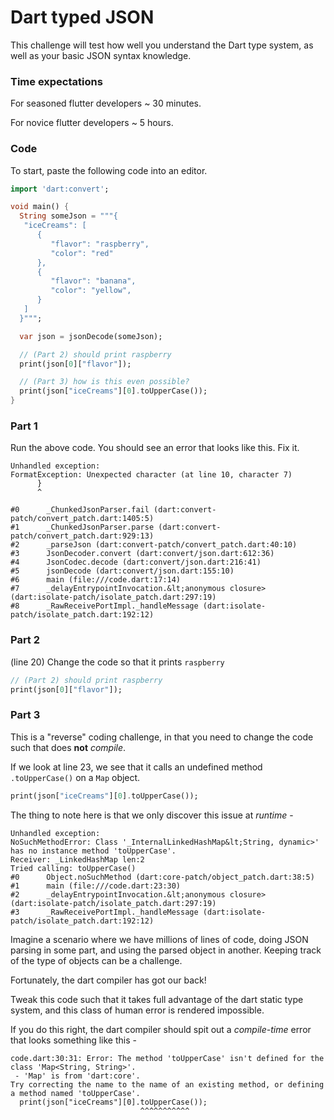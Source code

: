 # Dart typed JSON

This challenge will test how well you understand the Dart type system, as well as your basic JSON syntax knowledge.



### Time expectations

For seasoned flutter developers ~ 30 minutes.

For novice flutter developers ~ 5 hours.



### Code


To start, paste the following code into an editor.

```dart
import 'dart:convert';

void main() {
  String someJson = """{
   "iceCreams": [
      {
         "flavor": "raspberry",
         "color": "red"
      },
      {
         "flavor": "banana",
         "color": "yellow",
      }
   ]
  }""";

  var json = jsonDecode(someJson);

  // (Part 2) should print raspberry
  print(json[0]["flavor"]);

  // (Part 3) how is this even possible?
  print(json["iceCreams"][0].toUpperCase());
}
```



### Part 1

Run the above code. You should see an error that looks like this. Fix it.

```
Unhandled exception:
FormatException: Unexpected character (at line 10, character 7)
      }
      ^

#0      _ChunkedJsonParser.fail (dart:convert-patch/convert_patch.dart:1405:5)
#1      _ChunkedJsonParser.parse (dart:convert-patch/convert_patch.dart:929:13)
#2      _parseJson (dart:convert-patch/convert_patch.dart:40:10)
#3      JsonDecoder.convert (dart:convert/json.dart:612:36)
#4      JsonCodec.decode (dart:convert/json.dart:216:41)
#5      jsonDecode (dart:convert/json.dart:155:10)
#6      main (file:///code.dart:17:14)
#7      _delayEntrypointInvocation.&lt;anonymous closure> (dart:isolate-patch/isolate_patch.dart:297:19)
#8      _RawReceivePortImpl._handleMessage (dart:isolate-patch/isolate_patch.dart:192:12)
```



### Part 2

(line 20) Change the code so that it prints `raspberry`

```dart
// (Part 2) should print raspberry
print(json[0]["flavor"]);
```

### Part 3


This is a "reverse" coding challenge, in that you need to change the code such that does **not**
*compile*.

If we look at line 23, we see that it calls an undefined method `.toUpperCase()` on a `Map` object.

```dart
print(json["iceCreams"][0].toUpperCase());
```

The thing to note here is that we only discover this issue at *runtime* -

```
Unhandled exception:
NoSuchMethodError: Class '_InternalLinkedHashMap&lt;String, dynamic>' has no instance method 'toUpperCase'.
Receiver: _LinkedHashMap len:2
Tried calling: toUpperCase()
#0      Object.noSuchMethod (dart:core-patch/object_patch.dart:38:5)
#1      main (file:///code.dart:23:30)
#2      _delayEntrypointInvocation.&lt;anonymous closure> (dart:isolate-patch/isolate_patch.dart:297:19)
#3      _RawReceivePortImpl._handleMessage (dart:isolate-patch/isolate_patch.dart:192:12)
```

Imagine a scenario where we have millions of lines of code, doing JSON parsing in some part, and using the parsed object in another. Keeping track of the type of objects can be a challenge.

Fortunately, the dart compiler has got our back!

Tweak this code such that it takes full advantage of the dart static type system, and this class of human error is rendered impossible.

If you do this right, the dart compiler should spit out a *compile-time* error that looks something like this -

```
code.dart:30:31: Error: The method 'toUpperCase' isn't defined for the class 'Map<String, String>'.
 - 'Map' is from 'dart:core'.
Try correcting the name to the name of an existing method, or defining a method named 'toUpperCase'.
  print(json["iceCreams"][0].toUpperCase());
                             ^^^^^^^^^^^
```

